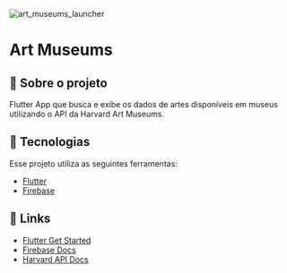 
 ![art_museums_launcher](https://user-images.githubusercontent.com/47937044/97644306-b7d2ed80-1a28-11eb-9348-ac1e6e618710.png)


<h1>Art Museums</h1>


## :pushpin: Sobre o projeto
Flutter App que busca e exibe os dados de artes disponíveis em museus utilizando o API da Harvard Art Museums.


## 🚀 Tecnologias

Esse projeto utiliza as seguintes ferramentas:

- [Flutter](https://flutter.dev/)
- [Firebase](https://firebase.google.com/)


## 🔗 Links 

- [Flutter Get Started](https://flutter.dev/docs/get-started/codelab)
- [Firebase Docs](https://firebase.google.com/docs/)
- [Harvard API Docs](https://github.com/harvardartmuseums/api-docs)
